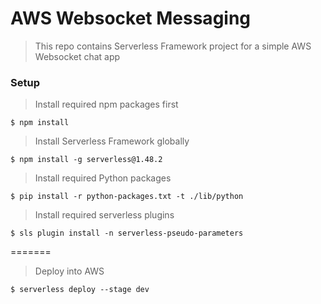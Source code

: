 # AWS Websocket Messaging

> This repo contains Serverless Framework project for a simple AWS Websocket chat app

### Setup

> Install required npm packages first

```shell
$ npm install
```

> Install Serverless Framework globally

```shell
$ npm install -g serverless@1.48.2
```

> Install required Python packages

```shell
$ pip install -r python-packages.txt -t ./lib/python
```

> Install required serverless plugins
```shell
$ sls plugin install -n serverless-pseudo-parameters
```

=======
> Deploy into AWS

```shell
$ serverless deploy --stage dev
```